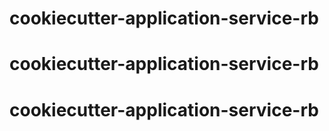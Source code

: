 # cookiecutter-application-service-rb
# cookiecutter-application-service-rb
# cookiecutter-application-service-rb
